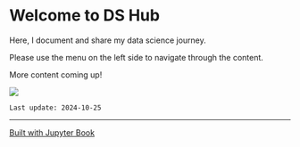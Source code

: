 # Welcome to DS Hub

Here, I document and share my data science journey.

Please use the menu on the left side to navigate through the content.

More content coming up!

![](pic/welcome_small.png)

```{note}
Last update: 2024-10-25
```
---

[Built with Jupyter Book](https://jupyterbook.org/en/stable/intro.html)